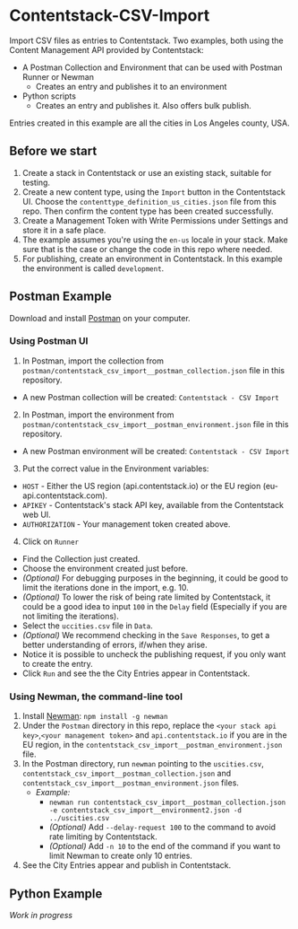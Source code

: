 # Contentstack-CSV-Import
Import CSV files as entries to Contentstack.
Two examples, both using the Content Management API provided by Contentstack:
* A Postman Collection and Environment that can be used with Postman Runner or Newman
  * Creates an entry and publishes it to an environment
* Python scripts
  * Creates an entry and publishes it. Also offers bulk publish.

Entries created in this example are all the cities in Los Angeles county, USA.

##  Before we start
1. Create a stack in Contentstack or use an existing stack, suitable for testing.
2. Create a new content type, using the `Import` button in the Contentstack UI. Choose the `contenttype_definition_us_cities.json` file from this repo. Then confirm the content type has been created successfully.
3. Create a Management Token with Write Permissions under Settings and store it in a safe place.
4. The example assumes you're using the `en-us` locale in your stack. Make sure that is the case or change the code in this repo where needed.
5. For publishing, create an environment in Contentstack. In this example the environment is called `development`.

## Postman Example

Download and install [Postman](https://www.postman.com/) on your computer.

### Using Postman UI
1. In Postman, import the collection from `postman/contentstack_csv_import__postman_collection.json` file in this repository.
  * A new Postman collection will be created: `Contentstack - CSV Import`
2. In Postman, import the environment from `postman/contentstack_csv_import__postman_environment.json` file in this repository.
  * A new Postman environment will be created: `Contentstack - CSV Import`
3. Put the correct value in the Environment variables:
  * `HOST` - Either the US region (api.contentstack.io) or the EU region (eu-api.contentstack.com).
  * `APIKEY` - Contentstack's stack API key, available from the Contentstack web UI.
  * `AUTHORIZATION` - Your management token created above.
4. Click on `Runner`
  * Find the Collection just created.
  * Choose the environment created just before.
  * _(Optional)_ For debugging purposes in the beginning, it could be good to limit the iterations done in the import, e.g. 10.
  * _(Optional)_ To lower the risk of being rate limited by Contentstack, it could be a good idea to input `100` in the `Delay` field (Especially if you are not limiting the iterations).
  * Select the `uccities.csv` file in `Data`.
  * _(Optional)_  We recommend checking in the `Save Responses`, to get a better understanding of errors, if/when they arise.
  * Notice it is possible to uncheck the publishing request, if you only want to create the entry.
  * Click `Run` and see the the City Entries appear in Contentstack.

### Using Newman, the command-line tool
1. Install [Newman](https://www.npmjs.com/package/newman): `npm install -g newman`
2. Under the `Postman` directory in this repo, replace the `<your stack api key>`,`<your management token>` and `api.contentstack.io` if you are in the EU region, in the `contentstack_csv_import__postman_environment.json` file.
3. In the Postman directory, run `newman` pointing to the `uscities.csv`, `contentstack_csv_import__postman_collection.json` and `contentstack_csv_import__postman_environment.json` files.
    * *Example:*
      * `newman run contentstack_csv_import__postman_collection.json -e contentstack_csv_import__environment2.json -d ../uscities.csv`
      * _(Optional)_ Add `--delay-request 100` to the command to avoid rate limiting by Contentstack.
      * _(Optional)_ Add `-n 10` to the end of the command if you want to limit Newman to create only 10 entries.
4. See the City Entries appear and publish in Contentstack.

## Python Example
_Work in progress_
